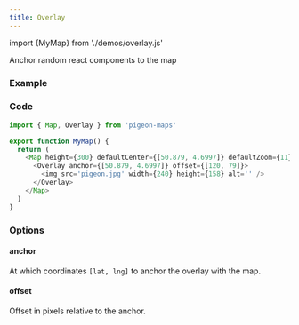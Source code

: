 ```yaml
---
title: Overlay
---
```


import {MyMap} from './demos/overlay.js'

Anchor random react components to the map

### Example

<MyMap />

### Code

```js
import { Map, Overlay } from 'pigeon-maps'

export function MyMap() {
  return (
    <Map height={300} defaultCenter={[50.879, 4.6997]} defaultZoom={11}>  
      <Overlay anchor={[50.879, 4.6997]} offset={[120, 79]}>
        <img src='pigeon.jpg' width={240} height={158} alt='' />
      </Overlay>
    </Map>
  )
}
```

### Options
#### anchor
At which coordinates `[lat, lng]` to anchor the overlay with the map.

#### offset
Offset in pixels relative to the anchor.
